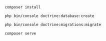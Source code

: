 ```
composer install
```
```
php bin/console doctrine:database:create
```
```
php bin/console doctrine:migrations:migrate
```
```
composer serve
```
